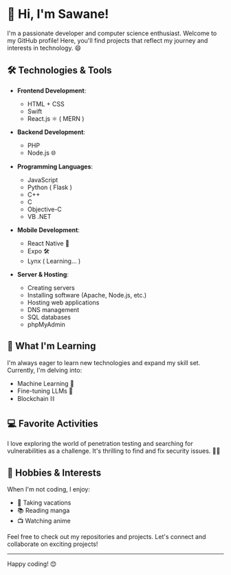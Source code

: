 # 👋 Hi, I'm Sawane!

I'm a passionate developer and computer science enthusiast. Welcome to my GitHub profile! Here, you'll find projects that reflect my journey and interests in technology. 😄

## 🛠️ Technologies & Tools

- **Frontend Development**: 
  - HTML + CSS
  - Swift
  - React.js ⚛️ ( MERN )

- **Backend Development**:
  - PHP
  - Node.js 🌐

- **Programming Languages**:
  - JavaScript 
  - Python ( Flask )
  - C++
  - C
  - Objective-C
  - VB .NET

- **Mobile Development**:
  - React Native 📱
  - Expo 🛠️
  - Lynx ( Learning... )

- **Server & Hosting**:
  - Creating servers
  - Installing software (Apache, Node.js, etc.)
  - Hosting web applications
  - DNS management
  - SQL databases
  - phpMyAdmin

## 🚀 What I'm Learning

I'm always eager to learn new technologies and expand my skill set. Currently, I'm delving into:

- Machine Learning 🤖
- Fine-tuning LLMs 🧠
- Blockchain ⛓️

## 💻 Favorite Activities

I love exploring the world of penetration testing and searching for vulnerabilities as a challenge. It's thrilling to find and fix security issues. 🕵️‍♀️

## 🌟 Hobbies & Interests

When I'm not coding, I enjoy:

- 🌴 Taking vacations
- 📚 Reading manga
- 📺 Watching anime

Feel free to check out my repositories and projects. Let's connect and collaborate on exciting projects!

---

Happy coding! 😊

<!--
**sawane8/sawane8** is a ✨ _special_ ✨ repository because its `README.md` (this file) appears on your GitHub profile.

Here are some ideas to get you started:

- 🔭 I’m currently working on ...
- 🌱 I’m currently learning ...
- 👯 I’m looking to collaborate on ...
- 🤔 I’m looking for help with ...
- 💬 Ask me about ...
- 📫 How to reach me: ...
- 😄 Pronouns: ...
- ⚡ Fun fact: ...
-->
